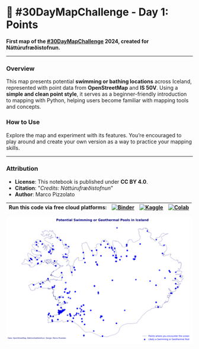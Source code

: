 # 🌊 #30DayMapChallenge - Day 1: Points

**First map of the [#30DayMapChallenge](https://30daymapchallenge.com/) 2024, created for Náttúrufræðistofnun.**

---

### Overview
This map presents potential **swimming or bathing locations** across Iceland, represented with point data from **OpenStreetMap** and **IS 50V**. Using a **simple and clean point style**, it serves as a beginner-friendly introduction to mapping with Python, helping users become familiar with mapping tools and concepts.

### How to Use
Explore the map and experiment with its features. You’re encouraged to play around and create your own version as a way to practice your mapping skills.

---

### Attribution
- **License**: This notebook is published under **CC BY 4.0**.
- **Citation**: "*Credits: Náttúrufræðistofnun*"
- **Author**: Marco Pizzolato

| Run this code via free cloud platforms: | [![Binder](https://mybinder.org/badge.svg)](https://mybinder.org/v2/gh/lmi/30DayMapChallenge/master?filepath=/Day-1/Day01_Points.ipynb) | [![Kaggle](https://kaggle.com/static/images/open-in-kaggle.svg)](https://kaggle.com/kernels/welcome?src=https://github.com/lmi/30DayMapChallenge/blob/master/Day-1/Day01_Points.ipynb) | [![Colab](https://colab.research.google.com/assets/colab-badge.svg)](https://colab.research.google.com/github/lmi/30DayMapChallenge/blob/master/Day-1/Day01_Points.ipynb) |
|---|---|---|---|

![Day 1 - Points](Day01-Points.png)